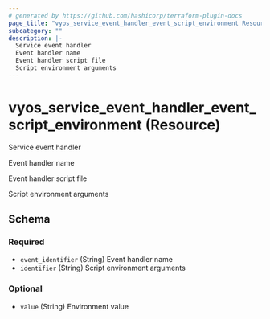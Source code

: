 ```yaml
---
# generated by https://github.com/hashicorp/terraform-plugin-docs
page_title: "vyos_service_event_handler_event_script_environment Resource - vyos"
subcategory: ""
description: |-
  Service event handler
  Event handler name
  Event handler script file
  Script environment arguments
---
```


# vyos_service_event_handler_event_script_environment (Resource)

Service event handler

Event handler name

Event handler script file

Script environment arguments



<!-- schema generated by tfplugindocs -->
## Schema

### Required

- `event_identifier` (String) Event handler name
- `identifier` (String) Script environment arguments

### Optional

- `value` (String) Environment value
